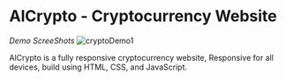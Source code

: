 # AlCrypto - Cryptocurrency Website

*Demo ScreeShots*
![cryptoDemo1](https://github.com/aleynacoskun/Cryptocurrency/assets/83537794/b9d92f08-a14d-4ffc-9fad-517ade2bb9ec)


AlCrypto is a fully responsive cryptocurrency website,
Responsive for all devices, build using HTML, CSS, and JavaScript.




